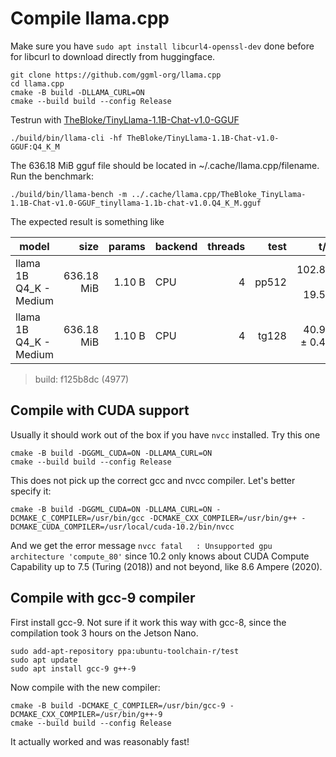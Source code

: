 # Compile llama.cpp

Make sure you have `sudo apt install libcurl4-openssl-dev` done before for libcurl to download directly from huggingface.

```
git clone https://github.com/ggml-org/llama.cpp
cd llama.cpp
cmake -B build -DLLAMA_CURL=ON
cmake --build build --config Release
```

Testrun with [TheBloke/TinyLlama-1.1B-Chat-v1.0-GGUF](https://huggingface.co/TheBloke/TinyLlama-1.1B-Chat-v1.0-GGUF?show_file_info=tinyllama-1.1b-chat-v1.0.Q4_K_M.gguf)

```
./build/bin/llama-cli -hf TheBloke/TinyLlama-1.1B-Chat-v1.0-GGUF:Q4_K_M
```

The 636.18 MiB gguf file should be located in ~/.cache/llama.cpp/filename. Run the benchmark:

```
./build/bin/llama-bench -m ../.cache/llama.cpp/TheBloke_TinyLlama-1.1B-Chat-v1.0-GGUF_tinyllama-1.1b-chat-v1.0.Q4_K_M.gguf
```

The expected result is something like

| model                  |       size | params | backend | threads |  test |            t/s |
| ---------------------- | ---------: | -----: | ------- | ------: | ----: | -------------: |
| llama 1B Q4_K - Medium | 636.18 MiB | 1.10 B | CPU     |       4 | pp512 | 102.88 ± 19.54 |
| llama 1B Q4_K - Medium | 636.18 MiB | 1.10 B | CPU     |       4 | tg128 |   40.96 ± 0.49 |

> build: f125b8dc (4977)

## Compile with CUDA support

Usually it should work out of the box if you have `nvcc` installed. Try this one

```
cmake -B build -DGGML_CUDA=ON -DLLAMA_CURL=ON
cmake --build build --config Release
```

This does not pick up the correct gcc and nvcc compiler. Let's better specify it:

```
cmake -B build -DGGML_CUDA=ON -DLLAMA_CURL=ON -DCMAKE_C_COMPILER=/usr/bin/gcc -DCMAKE_CXX_COMPILER=/usr/bin/g++ -DCMAKE_CUDA_COMPILER=/usr/local/cuda-10.2/bin/nvcc
```

And we get the error message `nvcc fatal   : Unsupported gpu architecture 'compute_80'` since 10.2 only knows about CUDA Compute Capability up to 7.5 (Turing (2018)) and not beyond, like 8.6 Ampere (2020).



## Compile with gcc-9 compiler

First install gcc-9. Not sure if it work this way with gcc-8, since the compilation took 3 hours on the Jetson Nano.

```
sudo add-apt-repository ppa:ubuntu-toolchain-r/test
sudo apt update
sudo apt install gcc-9 g++-9
```

Now compile with the new compiler:

```
cmake -B build -DCMAKE_C_COMPILER=/usr/bin/gcc-9 -DCMAKE_CXX_COMPILER=/usr/bin/g++-9
cmake --build build --config Release
```

It actually worked and was reasonably fast!

